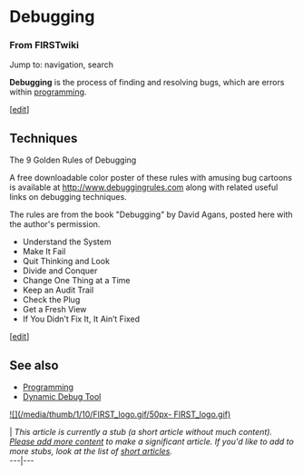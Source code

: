 # Debugging

### From FIRSTwiki

Jump to: navigation, search

**Debugging** is the process of finding and resolving bugs, which are errors within [programming](/index.php/Programming "Programming" ). 

[[edit](/index.php?title=Debugging&action=edit&section=1 "Edit section:
Techniques" )]

##  Techniques

The 9 Golden Rules of Debugging

A free downloadable color poster of these rules with amusing bug cartoons is
available at <http://www.debuggingrules.com> along with related useful links
on debugging techniques.

The rules are from the book "Debugging" by David Agans, posted here with the
author's permission.

  * Understand the System 
  * Make It Fail 
  * Quit Thinking and Look 
  * Divide and Conquer 
  * Change One Thing at a Time 
  * Keep an Audit Trail 
  * Check the Plug 
  * Get a Fresh View 
  * If You Didn’t Fix It, It Ain’t Fixed 

  

[[edit](/index.php?title=Debugging&action=edit&section=2 "Edit section: See
also" )]

##  See also

  * [Programming](/index.php/Programming "Programming" )
  * [Dynamic Debug Tool](/index.php/Dynamic_Debug_Tool "Dynamic Debug Tool" )

[![](/media/thumb/1/10/FIRST_logo.gif/50px-
FIRST_logo.gif)](/index.php/Image:FIRST_logo.gif "" )

|  _This article is currently a stub (a short article without much content).
[Please add more
content](http://www.firstwiki.net/index.php?title=Debugging&action=edit
"http://www.firstwiki.net/index.php?title=Debugging&action=edit" ) to make a
significant article. If you'd like to add to more stubs, look at the list of
[short articles](/index.php/Special:Shortpages "Special:Shortpages" )._  
---|---  
  

